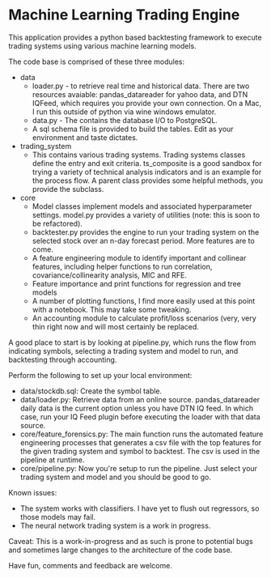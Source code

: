 # Machine Learning Trading Engine
This application provides a python based backtesting framework to execute trading systems using various machine learning models.

The code base is comprised of these three modules:
* data
  * loader.py - to retrieve real time and historical data.  There are two resources avaiable: pandas_datareader for yahoo data, and DTN IQFeed, which requires you provide your own connection.  On a Mac, I run this outside of python via wine windows emulator.
  * data.py - The contains the database I/O to PostgreSQL.  
  * A sql schema file is provided to build the tables.  Edit as your environment and taste dictates.
* trading_system
  * This contains various trading systems.  Trading systems classes define the entry and exit criteria.   ts_composite is a good sandbox for trying a variety of technical analysis indicators and is an example for the process flow.  A parent class provides some helpful methods, you provide the subclass.  
* core
  * Model classes implement models and associated hyperparameter settings.  model.py provides a variety of utilities (note: this is soon to be refactored).
  * backtester.py provides the engine to run your trading system on the selected stock over an n-day forecast period.  More features are to come.
  * A feature engineering module to identify important and collinear features, including helper functions to run correlation, covariance/collinearity analysis, MIC and RFE.
  * Feature importance and print functions for regression and tree models
  * A number of plotting functions, I find more easily used at this point with a notebook.  This may take some tweaking.
  * An accounting module to calculate profit/loss scenarios (very, very thin right now and will most certainly be replaced.

A good place to start is by looking at pipeline.py, which runs the flow from indicating symbols, selecting a trading system and model to run, and backtesting through accounting.

Perform the following to set up your local environment:
- data/stockdb.sql: Create the symbol table.
- data/loader.py: Retrieve data from an online source.  pandas_datareader daily data is the current option unless you have DTN IQ feed.  In which case, run your IQ Feed plugin before executing the loader with that data source.
- core/feature_forensics.py: The main function runs the automated feature engineering processes that generates a csv file with the top features for the given trading system and symbol to backtest.  The csv is used in the pipeline at runtime.
- core/pipeline.py:  Now you're setup to run the pipeline.  Just select your trading system and model and you should be good to go.

Known issues:
- The system works with classifiers. I have yet to flush out regressors, so those models may fail.
- The neural network trading system is a work in progress.

Caveat: This is a work-in-progress and as such is prone to potential bugs and sometimes large changes to the architecture of the code base.  

Have fun, comments and feedback are welcome.


